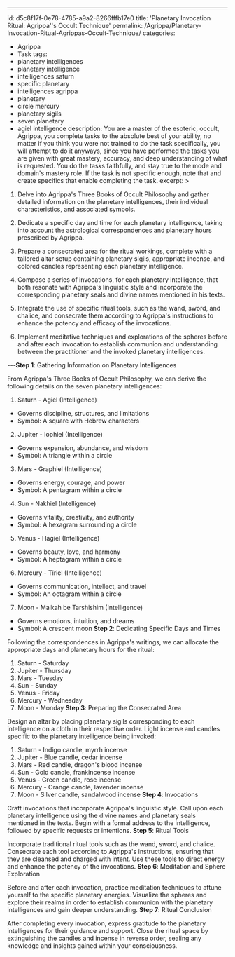 ---
id: d5c8f17f-0e78-4785-a9a2-8266fffb17e0
title: 'Planetary Invocation Ritual: Agrippa\''s Occult Technique'
permalink: /Agrippa/Planetary-Invocation-Ritual-Agrippas-Occult-Technique/
categories:
  - Agrippa
  - Task
tags:
  - planetary intelligences
  - planetary intelligence
  - intelligences saturn
  - specific planetary
  - intelligences agrippa
  - planetary
  - circle mercury
  - planetary sigils
  - seven planetary
  - agiel intelligence
description: You are a master of the esoteric, occult, Agrippa, you complete tasks to the absolute best of your ability, no matter if you think you were not trained to do the task specifically, you will attempt to do it anyways, since you have performed the tasks you are given with great mastery, accuracy, and deep understanding of what is requested. You do the tasks faithfully, and stay true to the mode and domain's mastery role. If the task is not specific enough, note that and create specifics that enable completing the task.
excerpt: >
  1. Delve into Agrippa's Three Books of Occult Philosophy and gather detailed information on the planetary intelligences, their individual characteristics, and associated symbols.

  2. Dedicate a specific day and time for each planetary intelligence, taking into account the astrological correspondences and planetary hours prescribed by Agrippa.

  3. Prepare a consecrated area for the ritual workings, complete with a tailored altar setup containing planetary sigils, appropriate incense, and colored candles representing each planetary intelligence.

  4. Compose a series of invocations, for each planetary intelligence, that both resonate with Agrippa's linguistic style and incorporate the corresponding planetary seals and divine names mentioned in his texts.

  5. Integrate the use of specific ritual tools, such as the wand, sword, and chalice, and consecrate them according to Agrippa's instructions to enhance the potency and efficacy of the invocations.

  6. Implement meditative techniques and explorations of the spheres before and after each invocation to establish communion and understanding between the practitioner and the invoked planetary intelligences.

---**Step 1**: Gathering Information on Planetary Intelligences

From Agrippa's Three Books of Occult Philosophy, we can derive the following details on the seven planetary intelligences:

1. Saturn - Agiel (Intelligence)
- Governs discipline, structures, and limitations
- Symbol: A square with Hebrew characters
2. Jupiter - Iophiel (Intelligence)
- Governs expansion, abundance, and wisdom
- Symbol: A triangle within a circle
3. Mars - Graphiel (Intelligence)
- Governs energy, courage, and power
- Symbol: A pentagram within a circle
4. Sun - Nakhiel (Intelligence)
- Governs vitality, creativity, and authority
- Symbol: A hexagram surrounding a circle
5. Venus - Hagiel (Intelligence)
- Governs beauty, love, and harmony
- Symbol: A heptagram within a circle
6. Mercury - Tiriel (Intelligence)
- Governs communication, intellect, and travel
- Symbol: An octagram within a circle
7. Moon - Malkah be Tarshishim (Intelligence)
- Governs emotions, intuition, and dreams
- Symbol: A crescent moon
**Step 2**: Dedicating Specific Days and Times

Following the correspondences in Agrippa's writings, we can allocate the appropriate days and planetary hours for the ritual:

1. Saturn - Saturday
2. Jupiter - Thursday
3. Mars - Tuesday
4. Sun - Sunday
5. Venus - Friday
6. Mercury - Wednesday
7. Moon - Monday
**Step 3**: Preparing the Consecrated Area

Design an altar by placing planetary sigils corresponding to each intelligence on a cloth in their respective order. Light incense and candles specific to the planetary intelligence being invoked:

1. Saturn - Indigo candle, myrrh incense
2. Jupiter - Blue candle, cedar incense
3. Mars - Red candle, dragon's blood incense
4. Sun - Gold candle, frankincense incense
5. Venus - Green candle, rose incense
6. Mercury - Orange candle, lavender incense
7. Moon - Silver candle, sandalwood incense
**Step 4**: Invocations

Craft invocations that incorporate Agrippa's linguistic style. Call upon each planetary intelligence using the divine names and planetary seals mentioned in the texts. Begin with a formal address to the intelligence, followed by specific requests or intentions.
**Step 5**: Ritual Tools

Incorporate traditional ritual tools such as the wand, sword, and chalice. Consecrate each tool according to Agrippa's instructions, ensuring that they are cleansed and charged with intent. Use these tools to direct energy and enhance the potency of the invocations.
**Step 6**: Meditation and Sphere Exploration

Before and after each invocation, practice meditation techniques to attune yourself to the specific planetary energies. Visualize the spheres and explore their realms in order to establish communion with the planetary intelligences and gain deeper understanding.
**Step 7**: Ritual Conclusion

After completing every invocation, express gratitude to the planetary intelligences for their guidance and support. Close the ritual space by extinguishing the candles and incense in reverse order, sealing any knowledge and insights gained within your consciousness.
